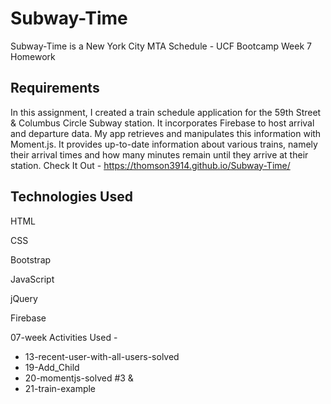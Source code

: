 # Subway-Time
Subway-Time is a New York City MTA Schedule - UCF Bootcamp Week 7 Homework

## Requirements 
In this assignment, I created a train schedule application for the 59th Street & Columbus Circle Subway station. It incorporates Firebase to host arrival and departure data. My app retrieves and manipulates this information with Moment.js.  It provides up-to-date information about various trains, namely their arrival times and how many minutes remain until they arrive at their station.  Check It Out -  https://thomson3914.github.io/Subway-Time/ 

## Technologies Used

HTML

CSS

Bootstrap

JavaScript

jQuery

Firebase

07-week Activities Used  -

* 13-recent-user-with-all-users-solved  
* 19-Add_Child
* 20-momentjs-solved #3 & 
* 21-train-example

